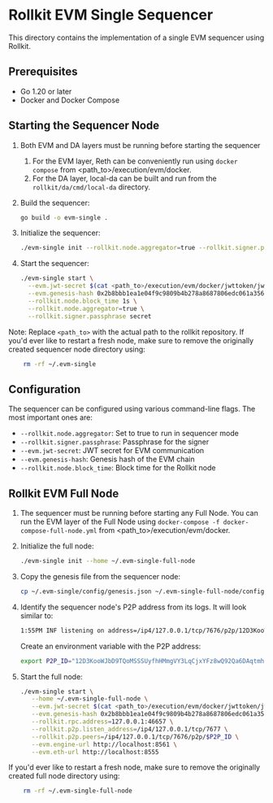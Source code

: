# Rollkit EVM Single Sequencer

This directory contains the implementation of a single EVM sequencer using Rollkit.

## Prerequisites

- Go 1.20 or later
- Docker and Docker Compose

## Starting the Sequencer Node

1. Both EVM and DA layers must be running before starting the sequencer
   1. For the EVM layer, Reth can be conveniently run using `docker compose` from <path_to>/execution/evm/docker.
   2. For the DA layer, local-da can be built and run from the `rollkit/da/cmd/local-da` directory.

2. Build the sequencer:

    ```bash
    go build -o evm-single .
    ```

3. Initialize the sequencer:

    ```bash
    ./evm-single init --rollkit.node.aggregator=true --rollkit.signer.passphrase secret
    ```

4. Start the sequencer:

    ```bash
    ./evm-single start \
      --evm.jwt-secret $(cat <path_to>/execution/evm/docker/jwttoken/jwt.hex) \
      --evm.genesis-hash 0x2b8bbb1ea1e04f9c9809b4b278a8687806edc061a356c7dbc491930d8e922503 \
      --rollkit.node.block_time 1s \
      --rollkit.node.aggregator=true \
      --rollkit.signer.passphrase secret
    ```

Note: Replace `<path_to>` with the actual path to the rollkit repository. If you'd ever like to restart a fresh node, make sure to remove the originally created sequencer node directory using:

```bash
    rm -rf ~/.evm-single
```

## Configuration

The sequencer can be configured using various command-line flags. The most important ones are:

- `--rollkit.node.aggregator`: Set to true to run in sequencer mode
- `--rollkit.signer.passphrase`: Passphrase for the signer
- `--evm.jwt-secret`: JWT secret for EVM communication
- `--evm.genesis-hash`: Genesis hash of the EVM chain
- `--rollkit.node.block_time`: Block time for the Rollkit node

## Rollkit EVM Full Node

1. The sequencer must be running before starting any Full Node. You can run the EVM layer of the Full Node using `docker-compose -f docker-compose-full-node.yml` from <path_to>/execution/evm/docker.

2. Initialize the full node:

    ```bash
    ./evm-single init --home ~/.evm-single-full-node
    ```

3. Copy the genesis file from the sequencer node:

    ```bash
    cp ~/.evm-single/config/genesis.json ~/.evm-single-full-node/config/genesis.json
    ```

4. Identify the sequencer node's P2P address from its logs. It will look similar to:

    ```sh
    1:55PM INF listening on address=/ip4/127.0.0.1/tcp/7676/p2p/12D3KooWJ1J5W7vpHuyktcvc71iuduRgb9pguY9wKMNVVPwweWPk module=main
    ```

    Create an environment variable with the P2P address:

    ```bash
    export P2P_ID="12D3KooWJbD9TQoMSSSUyfhHMmgVY3LqCjxYFz8wQ92Qa6DAqtmh"
    ```

5. Start the full node:

    ```bash
    ./evm-single start \
       --home ~/.evm-single-full-node \
       --evm.jwt-secret $(cat <path_to>/execution/evm/docker/jwttoken/jwt.hex) \
       --evm.genesis-hash 0x2b8bbb1ea1e04f9c9809b4b278a8687806edc061a356c7dbc491930d8e922503 \
       --rollkit.rpc.address=127.0.0.1:46657 \
       --rollkit.p2p.listen_address=/ip4/127.0.0.1/tcp/7677 \
       --rollkit.p2p.peers=/ip4/127.0.0.1/tcp/7676/p2p/$P2P_ID \
       --evm.engine-url http://localhost:8561 \
       --evm.eth-url http://localhost:8555
    ```

If you'd ever like to restart a fresh node, make sure to remove the originally created full node directory using:

```bash
    rm -rf ~/.evm-single-full-node
```

